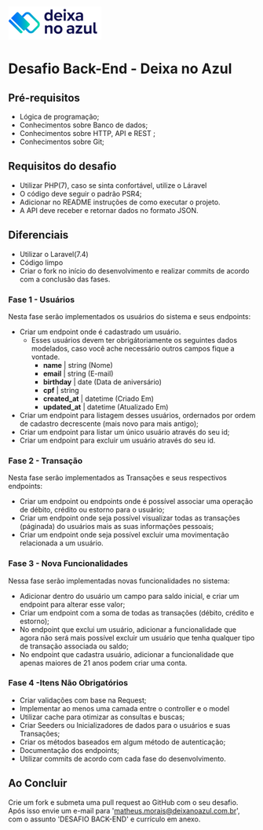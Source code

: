 ![Logo Deixa no Azul](https://github.com/deixanoazul/desafio-backend/blob/main/DNA.png "Deixa no Azul")

# Desafio Back-End - Deixa no Azul

## Pré-requisitos

- Lógica de programação;
- Conhecimentos sobre Banco de dados;
- Conhecimentos sobre HTTP, API e REST ;
- Conhecimentos sobre Git;

## Requisitos do desafio

- Utilizar PHP(7), caso se sinta confortável, utilize o Láravel
- O código deve seguir o padrão PSR4;
- Adicionar no README instruções de como executar o projeto.
- A API deve receber e retornar dados no formato JSON.

## Diferenciais

- Utilizar o Laravel(7.4)
- Código limpo
- Criar o fork no início do desenvolvimento e realizar commits de acordo com a conclusão das fases.


### Fase 1 - Usuários
Nesta fase serão implementados os usuários do sistema e seus endpoints:

- Criar um endpoint onde é cadastrado um usuário.
  - Esses usuários devem ter obrigátoriamente os seguintes dados modelados, caso você ache necessário outros campos fique a vontade.
    - **name** | string (Nome)
    - **email** | string (E-mail)
    - **birthday** | date (Data de aniversário)
    - **cpf** | string
    - **created_at** | datetime (Criado Em)
    - **updated_at** | datetime (Atualizado Em)
- Criar um endpoint para listagem desses usuários, ordernados por ordem de cadastro decrescente (mais novo para mais antigo);
- Criar um endpoint para listar um único usuário através do seu id;
- Criar um endpoint para excluir um usuário através do seu id.

### Fase 2 - Transação
Nesta fase serão implementados as Transações e seus respectivos endpoints:

- Criar um endpoint ou endpoints onde é possível associar uma operação de débito, crédito ou estorno para o usuário;
- Criar um endpoint onde seja possível visualizar todas as transações (páginada) do usuários mais as suas informações pessoais;
- Criar um endpoint onde seja possível excluir uma movimentação relacionada a um usuário.


### Fase 3 - Nova Funcionalidades
Nessa fase serão implementadas novas funcionalidades no sistema:

- Adicionar dentro do usuário um campo para saldo inicial, e criar um endpoint para alterar esse valor;
- Criar um endpoint com a soma de todas as transações (débito, crédito e estorno);
- No endpoint que exclui um usuário, adicionar a funcionalidade que agora não será mais possível excluir um usuário que tenha qualquer tipo de transação associada ou saldo;
- No endpoint que cadastra usuário, adicionar a funcionalidade que apenas maiores de 21 anos podem criar uma conta.

### Fase 4 -Itens Não Obrigatórios
- Criar validações com base na Request;
- Implementar ao menos uma camada entre o controller e o model
- Utilizar cache para otimizar as consultas e buscas;
- Criar Seeders ou Inicializadores de dados para o usuários e suas Transações;
- Criar os métodos baseados em algum método de autenticação;
- Documentação dos endpoints;
- Utilizar commits de acordo com cada fase do desenvolvimento.

## Ao Concluir
Crie um fork e submeta uma pull request ao GitHub com o seu desafio. Após isso envie um e-mail para 'matheus.morais@deixanoazul.com.br', com o assunto 'DESAFIO BACK-END' e currículo em anexo.
